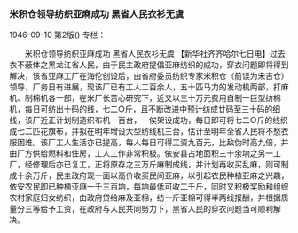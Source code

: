 ### 米积仓领导纺织亚麻成功  黑省人民衣衫无虞

1946-09-10
第2版()
专栏：

　　米积仓领导纺织亚麻成功
    黑省人民衣衫无虞
    【新华社齐齐哈尔七日电】过去衣不蔽体之黑龙江省人民，由于民主政府提倡亚麻纺织的成功，穿衣问题即将得到解决，该省亚麻工厂在海伦创设后，由省府委员纺织专家米积仓（前误为宋吉仓）领导，厂务日有进展，现该厂已有工人二百余人，五十匹马力的发动机两部，打麻机、制棉机各一部，在米厂长苦心研究下，近又以三十万元费用自制一巨型纺棉机，每日可纺出十码的线，七二○斤，且不断改进中预计纺成廿码至三十码的细线，该厂近正计划制造织布机一百台，一俟架设成功，每日即可将七二○斤的线织成七二匹花旗布，并拟在明年增设大型纺线机三台，估计至明年全省人民将不愁衣服困难。该厂工人生活亦已提高，每人每日可得工资九百元，比敌伪时高九倍，并由厂方供给燃料和住房，工人工作非常积极。依安县占地面积三十余垧之另一工厂，经修理后亦已复工，正将原存之三万斤麻制成线，并计划再收买乱麻，则可制成十余万斤，民主政府现一面以高价收买民间亚麻，以引起农民种植亚麻之兴趣，依安农民即已种植亚麻一千三百垧，每垧最低可收二千斤，同时又积极奖励和组织农村家庭妇女纺织，由政府贷给麻及亚棉，纺一斤亚棉可得半两线报酬，并根据质量分三等给予工资，在政府与人民共同努力下，黑省人民的穿衣问题当可顺利解决。
